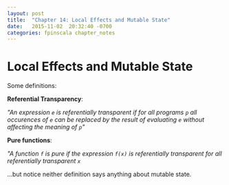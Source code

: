 ```yaml
---
layout: post
title:  "Chapter 14: Local Effects and Mutable State"
date:   2015-11-02  20:32:40 -0700
categories: fpinscala chapter_notes
---
```


# Local Effects and Mutable State

Some definitions:
    
**Referential Transparency**:

*"An expression `e` is referentially transparent if for all programs `p` all occurences of
`e` can be replaced by the result of evaluating `e` without affecting the meaning of `p`"*

**Pure functions**: 

*"A function `f` is pure if the expression `f(x)` is referentially transparent for all referentially
transparent `x`*

...but notice neither definition says anything about mutable state.


